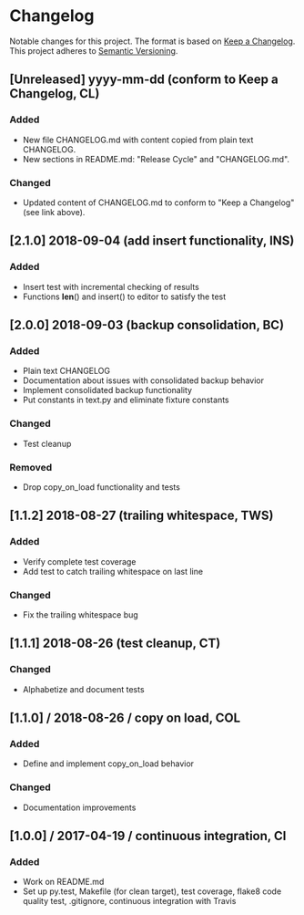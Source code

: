 # Changelog

Notable changes for this project. The format is based on
[Keep a Changelog](https://keepachangelog.com/en/1.0.0/). This project
adheres to [Semantic Versioning](https://semver.org/spec/v2.0.0.html).

## [Unreleased] yyyy-mm-dd (conform to Keep a Changelog, CL)
### Added
- New file CHANGELOG.md with content copied from plain text CHANGELOG.
- New sections in README.md: "Release Cycle" and "CHANGELOG.md".

### Changed
- Updated content of CHANGELOG.md to conform to "Keep a Changelog" (see
  link above).

## [2.1.0] 2018-09-04 (add insert functionality, INS)
### Added
 - Insert test with incremental checking of results
 - Functions __len__() and insert() to editor to satisfy the test
 
## [2.0.0] 2018-09-03 (backup consolidation, BC)
### Added
 - Plain text CHANGELOG
 - Documentation about issues with consolidated backup behavior
 - Implement consolidated backup functionality
 - Put constants in text.py and eliminate fixture constants

### Changed
 - Test cleanup

### Removed
 - Drop copy_on_load functionality and tests

## [1.1.2] 2018-08-27 (trailing whitespace, TWS)
### Added
 - Verify complete test coverage
 - Add test to catch trailing whitespace on last line
 
### Changed
 - Fix the trailing whitespace bug

## [1.1.1] 2018-08-26 (test cleanup, CT)
### Changed
 - Alphabetize and document tests

## [1.1.0] / 2018-08-26 / copy on load, COL
### Added
 - Define and implement copy_on_load behavior

### Changed
 - Documentation improvements

## [1.0.0] / 2017-04-19 / continuous integration, CI
### Added
 - Work on README.md
 - Set up py.test, Makefile (for clean target), test coverage, flake8 code
   quality test, .gitignore, continuous integration with Travis
